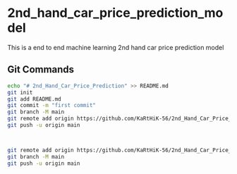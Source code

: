 # 2nd_hand_car_price_prediction_model
This is a end to end machine learning 2nd hand car price prediction model 

## Git Commands
```bash
echo "# 2nd_Hand_Car_Price_Prediction" >> README.md
git init
git add README.md
git commit -m "first commit"
git branch -M main
git remote add origin https://github.com/KaRtHiK-56/2nd_Hand_Car_Price_Prediction.git
git push -u origin main



git remote add origin https://github.com/KaRtHiK-56/2nd_Hand_Car_Price_Prediction.git
git branch -M main
git push -u origin main

```

